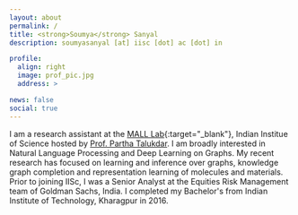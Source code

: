 ```yaml
---
layout: about
permalink: /
title: <strong>Soumya</strong> Sanyal
description: soumyasanyal [at] iisc [dot] ac [dot] in

profile:
  align: right
  image: prof_pic.jpg
  address: >

news: false
social: true
---
```


I am a research assistant at the [MALL Lab](http://malllabiisc.github.io/){:target="\_blank"}, Indian Institue of Science hosted by [Prof. Partha Talukdar](http://talukdar.net/). I am broadly interested in Natural Language Processing and Deep Learning on Graphs. My recent research has focused on learning and inference over graphs, knowledge graph completion and representation learning of molecules and materials. Prior to joining IISc, I was a Senior Analyst at the Equities Risk Management team of Goldman Sachs, India. I completed my Bachelor's from Indian Institute of Technology, Kharagpur in 2016.
